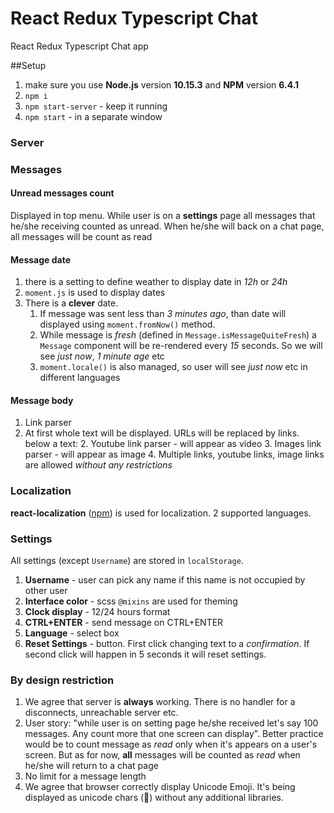# React Redux Typescript Chat
React Redux Typescript Chat app

##Setup
1. make sure you use **Node.js** version **10.15.3** and **NPM** version **6.4.1**
2. `npm i`
3. `npm start-server` - keep it running
4. `npm start` - in a separate window


### Server



### Messages
#### Unread messages count
Displayed in top menu. While user is on a **settings** page all messages that he/she receiving counted as unread. When he/she will back on a chat page, all messages will be count as read   

#### Message date
1. there is a setting to define weather to display date in _12h_ or _24h_ 
2. `moment.js` is used to display dates
3. There is a **clever** date. 
   1. If message was sent less than _3 minutes ago_, than date will displayed using `moment.fromNow()` method.
   2. While message is _fresh_ (defined in `Message.isMessageQuiteFresh`) a `Message` component will be re-rendered every _15_ seconds. So we will see _just now_, _1 minute age_ etc
   3. `moment.locale()` is also managed, so user will see _just now_ etc in different languages 

#### Message body
1. Link parser
2. At first whole text will be displayed. URLs will be replaced by links. below a text:
    2. Youtube link parser - will appear as video
    3. Images link parser - will appear as image
    4. Multiple links, youtube links, image links are allowed _without any restrictions_

### Localization
**react-localization** ([npm](https://www.npmjs.com/package/react-localization)) is used for localization. 2 supported languages.

### Settings
All settings (except `Username`) are stored in `localStorage`.  
1. **Username** - user can pick any name if this name is not occupied by other user
2. **Interface color** - scss `@mixins` are used for theming
3. **Clock display** - 12/24 hours format
4. **CTRL+ENTER** - send message on CTRL+ENTER
5. **Language** - select box 
6. **Reset Settings** - button. First click changing text to a _confirmation_. If second click will happen in 5 seconds it will reset settings.    


### By design restriction
1. We agree that server is **always** working. There is no handler for a disconnects, unreachable server etc.
2. User story: "while user is on setting page he/she received let's say 100 messages. Any count more that one screen can display". Better practice would be to count message as _read_ only when it's appears on a user's screen. But as for now, **all** messages will be counted as _read_ when he/she will return to a chat page 
3. No limit for a message length
4. We agree that browser correctly display Unicode Emoji. It's being displayed as unicode chars (🦄) without any additional libraries.
 